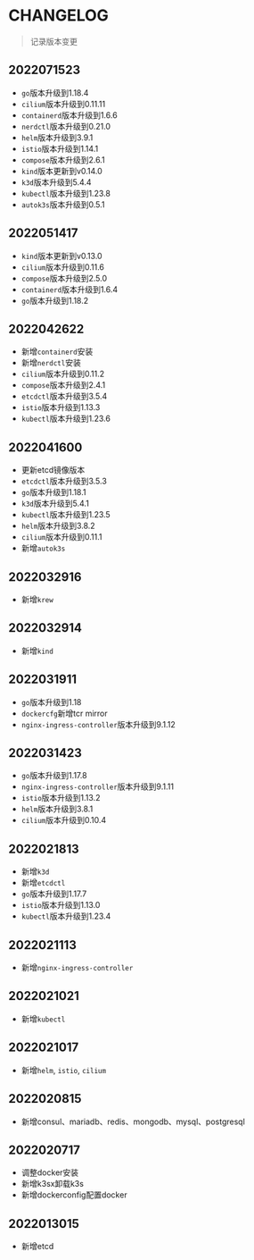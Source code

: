 # CHANGELOG

> 记录版本变更

## 2022071523

- `go`版本升级到1.18.4
- `cilium`版本升级到0.11.11
- `containerd`版本升级到1.6.6
- `nerdctl`版本升级到0.21.0
- `helm`版本升级到3.9.1
- `istio`版本升级到1.14.1
- `compose`版本升级到2.6.1
- `kind`版本更新到v0.14.0
- `k3d`版本升级到5.4.4
- `kubectl`版本升级到1.23.8
- `autok3s`版本升级到0.5.1

## 2022051417

- `kind`版本更新到v0.13.0
- `cilium`版本升级到0.11.6
- `compose`版本升级到2.5.0
- `containerd`版本升级到1.6.4
- `go`版本升级到1.18.2

## 2022042622

- 新增`containerd`安装
- 新增`nerdctl`安装
- `cilium`版本升级到0.11.2
- `compose`版本升级到2.4.1
- `etcdctl`版本升级到3.5.4
- `istio`版本升级到1.13.3
- `kubectl`版本升级到1.23.6

## 2022041600

- 更新etcd镜像版本
- `etcdctl`版本升级到3.5.3
- `go`版本升级到1.18.1
- `k3d`版本升级到5.4.1
- `kubectl`版本升级到1.23.5
- `helm`版本升级到3.8.2
- `cilium`版本升级到0.11.1
- 新增`autok3s`

## 2022032916

- 新增`krew`

## 2022032914

- 新增`kind`

## 2022031911

- `go`版本升级到1.18
- `dockercfg`新增tcr mirror
- `nginx-ingress-controller`版本升级到9.1.12

## 2022031423

- `go`版本升级到1.17.8
- `nginx-ingress-controller`版本升级到9.1.11
- `istio`版本升级到1.13.2
- `helm`版本升级到3.8.1
- `cilium`版本升级到0.10.4

## 2022021813

- 新增`k3d`
- 新增`etcdctl`
- `go`版本升级到1.17.7
- `istio`版本升级到1.13.0
- `kubectl`版本升级到1.23.4

## 2022021113

- 新增`nginx-ingress-controller`

## 2022021021

- 新增`kubectl`

## 2022021017

- 新增`helm`, `istio`, `cilium`

## 2022020815

- 新增consul、mariadb、redis、mongodb、mysql、postgresql

## 2022020717

- 调整docker安装
- 新增k3sx卸载k3s
- 新增dockerconfig配置docker

## 2022013015

- 新增etcd
